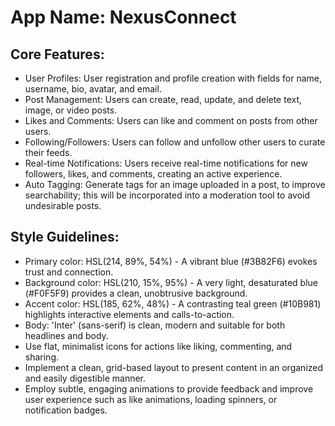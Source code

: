 # **App Name**: NexusConnect

## Core Features:

- User Profiles: User registration and profile creation with fields for name, username, bio, avatar, and email.
- Post Management: Users can create, read, update, and delete text, image, or video posts.
- Likes and Comments: Users can like and comment on posts from other users.
- Following/Followers: Users can follow and unfollow other users to curate their feeds.
- Real-time Notifications: Users receive real-time notifications for new followers, likes, and comments, creating an active experience.
- Auto Tagging: Generate tags for an image uploaded in a post, to improve searchability; this will be incorporated into a moderation tool to avoid undesirable posts.

## Style Guidelines:

- Primary color: HSL(214, 89%, 54%) - A vibrant blue (#3B82F6) evokes trust and connection.
- Background color: HSL(210, 15%, 95%) - A very light, desaturated blue (#F0F5F9) provides a clean, unobtrusive background.
- Accent color: HSL(185, 62%, 48%) - A contrasting teal green (#10B981) highlights interactive elements and calls-to-action.
- Body: 'Inter' (sans-serif) is clean, modern and suitable for both headlines and body.
- Use flat, minimalist icons for actions like liking, commenting, and sharing.
- Implement a clean, grid-based layout to present content in an organized and easily digestible manner.
- Employ subtle, engaging animations to provide feedback and improve user experience such as like animations, loading spinners, or notification badges.